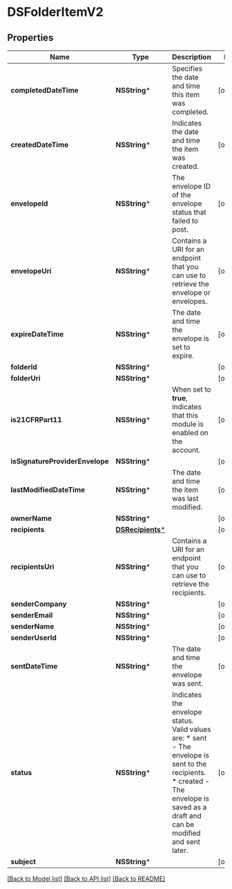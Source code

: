 # DSFolderItemV2

## Properties
Name | Type | Description | Notes
------------ | ------------- | ------------- | -------------
**completedDateTime** | **NSString*** | Specifies the date and time this item was completed. | [optional] 
**createdDateTime** | **NSString*** | Indicates the date and time the item was created. | [optional] 
**envelopeId** | **NSString*** | The envelope ID of the envelope status that failed to post. | [optional] 
**envelopeUri** | **NSString*** | Contains a URI for an endpoint that you can use to retrieve the envelope or envelopes. | [optional] 
**expireDateTime** | **NSString*** | The date and time the envelope is set to expire. | [optional] 
**folderId** | **NSString*** |  | [optional] 
**folderUri** | **NSString*** |  | [optional] 
**is21CFRPart11** | **NSString*** | When set to **true**, indicates that this module is enabled on the account. | [optional] 
**isSignatureProviderEnvelope** | **NSString*** |  | [optional] 
**lastModifiedDateTime** | **NSString*** | The date and time the item was last modified. | [optional] 
**ownerName** | **NSString*** |  | [optional] 
**recipients** | [**DSRecipients***](DSRecipients.md) |  | [optional] 
**recipientsUri** | **NSString*** | Contains a URI for an endpoint that you can use to retrieve the recipients. | [optional] 
**senderCompany** | **NSString*** |  | [optional] 
**senderEmail** | **NSString*** |  | [optional] 
**senderName** | **NSString*** |  | [optional] 
**senderUserId** | **NSString*** |  | [optional] 
**sentDateTime** | **NSString*** | The date and time the envelope was sent. | [optional] 
**status** | **NSString*** | Indicates the envelope status. Valid values are:  * sent - The envelope is sent to the recipients.  * created - The envelope is saved as a draft and can be modified and sent later. | [optional] 
**subject** | **NSString*** |  | [optional] 

[[Back to Model list]](../README.md#documentation-for-models) [[Back to API list]](../README.md#documentation-for-api-endpoints) [[Back to README]](../README.md)


